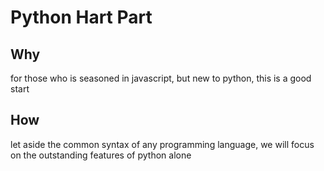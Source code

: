 # Python Hart Part

## Why

for those who is seasoned in javascript, but new to python, this is a good start

## How

let aside the common syntax of any programming language, we will focus on the outstanding features of python alone
